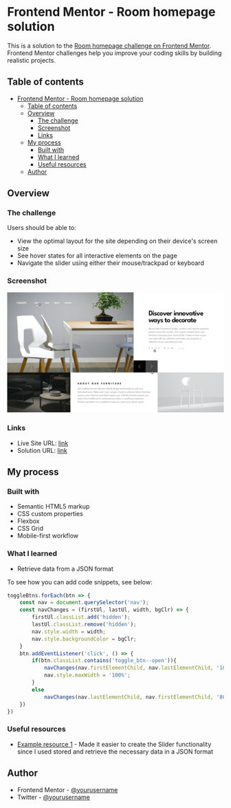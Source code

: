 # Frontend Mentor - Room homepage solution

This is a solution to the [Room homepage challenge on Frontend Mentor](https://www.frontendmentor.io/challenges/room-homepage-BtdBY_ENq). Frontend Mentor challenges help you improve your coding skills by building realistic projects. 

## Table of contents

- [Frontend Mentor - Room homepage solution](#frontend-mentor---room-homepage-solution)
  - [Table of contents](#table-of-contents)
  - [Overview](#overview)
    - [The challenge](#the-challenge)
    - [Screenshot](#screenshot)
    - [Links](#links)
  - [My process](#my-process)
    - [Built with](#built-with)
    - [What I learned](#what-i-learned)
    - [Useful resources](#useful-resources)
  - [Author](#author)

## Overview

### The challenge

Users should be able to:

- View the optimal layout for the site depending on their device's screen size
- See hover states for all interactive elements on the page
- Navigate the slider using either their mouse/trackpad or keyboard

### Screenshot

![](./images/active-states.jpg)

### Links

- Live Site URL: [link](https://obifaith.github.io/room-homepage-master/)
- Solution URL: [link](https://github.com/ObiFaith/room-homepage-master)

## My process

### Built with

- Semantic HTML5 markup
- CSS custom properties
- Flexbox
- CSS Grid
- Mobile-first workflow

### What I learned
- Retrieve data from a JSON format

To see how you can add code snippets, see below:

```js
toggleBtns.forEach(btn => {
    const nav = document.querySelector('nav');
    const navChanges = (firstUl, lastUl, width, bgClr) => {
        firstUl.classList.add('hidden');
        lastUl.classList.remove('hidden');  
        nav.style.width = width;
        nav.style.backgroundColor = bgClr;
    }
    btn.addEventListener('click', () => {
        if(btn.classList.contains('toggle_btn--open')){
            navChanges(nav.firstElementChild, nav.lastElementChild, '100%', '#fff')
            nav.style.maxWidth = '100%';
        }
        else
            navChanges(nav.lastElementChild, nav.firstElementChild, '80%', 'transparent')        
    })
})
```

### Useful resources

- [Example resource 1](https://www.example.com) - Made it easier to create the Slider functionality since I used stored and retrieve the necessary data in a JSON format

## Author

- Frontend Mentor - [@yourusername](https://www.frontendmentor.io/profile/ObiFaith)
- Twitter - [@yourusername](https://www.twitter.com/Faith_Dev)